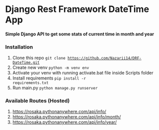 # Django Rest Framework DateTime App
#### Simple Django API to get some stats of current time in month and year

### Installation
1. Clone this repo <code>git clone https://github.com/Nazarii14/DRF-DateTime.git</code>
2. Create new venv <code>python -m venv env</code>
3. Activate your venv with running activate.bat file inside Scripts folder
4. Install requirements <code>pip install -r requirements.txt</code>
5. Run main.py <code>python manage.py runserver</code>

### Available Routes (Hosted)
1. https://rosaka.pythonanywhere.com/api/info/
2. https://rosaka.pythonanywhere.com/api/info/month/
3. https://rosaka.pythonanywhere.com/api/info/year/
